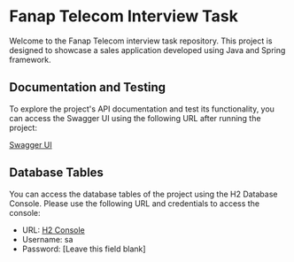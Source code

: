 # Fanap Telecom Interview Task

Welcome to the Fanap Telecom interview task repository. This project is designed to showcase a sales application
developed using Java and Spring framework.

## Documentation and Testing

To explore the project's API documentation and test its functionality, you can access the Swagger UI using the following
URL after running the project:

[Swagger UI](http://localhost:8082/fanap/rest/swagger-ui/index.html)

## Database Tables

You can access the database tables of the project using the H2 Database Console. Please use the following URL and
credentials to access the console:

- URL: [H2 Console](http://localhost:8082/fanap/rest/h2-console)
- Username: sa
- Password: [Leave this field blank]